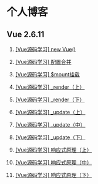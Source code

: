 # 个人博客

## Vue 2.6.11

1. [[Vue源码学习] new Vue()](https://github.com/chenzm11/blog/issues/1)

2. [[Vue源码学习] 配置合并](https://github.com/chenzm11/blog/issues/2)

3. [[Vue源码学习] $mount挂载](https://github.com/chenzm11/blog/issues/3)

4. [[Vue源码学习] _render（上）](https://github.com/chenzm11/blog/issues/4)

5. [[Vue源码学习] _render（下）](https://github.com/chenzm11/blog/issues/5)

6. [[Vue源码学习] _update（上）](https://github.com/chenzm11/blog/issues/6)

7. [[Vue源码学习] _update（中）](https://github.com/chenzm11/blog/issues/7)

8. [[Vue源码学习] _update（下）](https://github.com/chenzm11/blog/issues/8)

9. [[Vue源码学习] 响应式原理（上）](https://github.com/chenzm11/blog/issues/9)

10. [[Vue源码学习] 响应式原理（中）](https://github.com/chenzm11/blog/issues/10)

11. [[Vue源码学习] 响应式原理（下）](https://github.com/chenzm11/blog/issues/11)